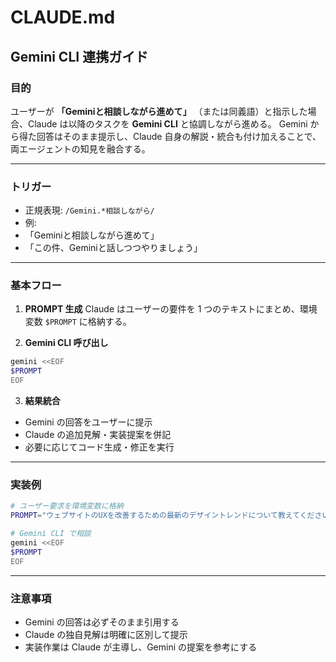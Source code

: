 # CLAUDE.md

## Gemini CLI 連携ガイド

### 目的
ユーザーが **「Geminiと相談しながら進めて」** （または同義語）と指示した場合、Claude は以降のタスクを **Gemini CLI** と協調しながら進める。
Gemini から得た回答はそのまま提示し、Claude 自身の解説・統合も付け加えることで、両エージェントの知見を融合する。

---

### トリガー
- 正規表現: `/Gemini.*相談しながら/`
- 例:
- 「Geminiと相談しながら進めて」
- 「この件、Geminiと話しつつやりましょう」

---

### 基本フロー
1. **PROMPT 生成**
Claude はユーザーの要件を 1 つのテキストにまとめ、環境変数 `$PROMPT` に格納する。

2. **Gemini CLI 呼び出し**
```bash
gemini <<EOF
$PROMPT
EOF
```

3. **結果統合**
- Gemini の回答をユーザーに提示
- Claude の追加見解・実装提案を併記
- 必要に応じてコード生成・修正を実行

---

### 実装例

```bash
# ユーザー要求を環境変数に格納
PROMPT="ウェブサイトのUXを改善するための最新のデザイントレンドについて教えてください。特に2024年の傾向を知りたいです。"

# Gemini CLI で相談
gemini <<EOF
$PROMPT
EOF
```

---

### 注意事項
- Gemini の回答は必ずそのまま引用する
- Claude の独自見解は明確に区別して提示
- 実装作業は Claude が主導し、Gemini の提案を参考にする